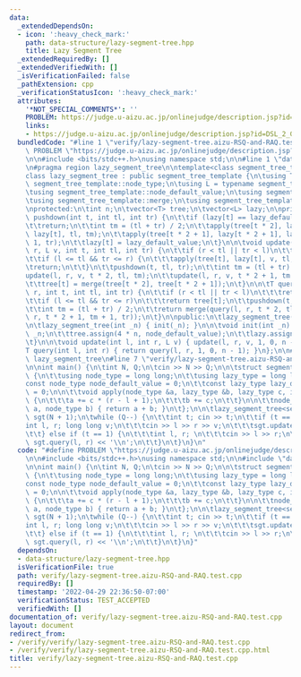 ```yaml
---
data:
  _extendedDependsOn:
  - icon: ':heavy_check_mark:'
    path: data-structure/lazy-segment-tree.hpp
    title: Lazy Segment Tree
  _extendedRequiredBy: []
  _extendedVerifiedWith: []
  _isVerificationFailed: false
  _pathExtension: cpp
  _verificationStatusIcon: ':heavy_check_mark:'
  attributes:
    '*NOT_SPECIAL_COMMENTS*': ''
    PROBLEM: https://judge.u-aizu.ac.jp/onlinejudge/description.jsp?id=DSL_2_G
    links:
    - https://judge.u-aizu.ac.jp/onlinejudge/description.jsp?id=DSL_2_G
  bundledCode: "#line 1 \"verify/lazy-segment-tree.aizu-RSQ-and-RAQ.test.cpp\"\n#define\
    \ PROBLEM \"https://judge.u-aizu.ac.jp/onlinejudge/description.jsp?id=DSL_2_G\"\
    \n\n#include <bits/stdc++.h>\nusing namespace std;\n\n#line 1 \"data-structure/lazy-segment-tree.hpp\"\
    \n#pragma region lazy_segment_tree\n\ntemplate<class segment_tree_template>\n\
    class lazy_segment_tree : public segment_tree_template {\n\tusing T = typename\
    \ segment_tree_template::node_type;\n\tusing L = typename segment_tree_template::lazy_type;\n\
    \tusing segment_tree_template::node_default_value;\n\tusing segment_tree_template::lazy_default_value;\n\
    \tusing segment_tree_template::merge;\n\tusing segment_tree_template::apply;\n\
    \nprotected:\n\tint n;\n\tvector<T> tree;\n\tvector<L> lazy;\n\nprivate:\n\tvoid\
    \ pushdown(int t, int tl, int tr) {\n\t\tif (lazy[t] == lazy_default_value)\n\t\
    \t\treturn;\n\t\tint tm = (tl + tr) / 2;\n\t\tapply(tree[t * 2], lazy[t * 2],\
    \ lazy[t], tl, tm);\n\t\tapply(tree[t * 2 + 1], lazy[t * 2 + 1], lazy[t], tm +\
    \ 1, tr);\n\t\tlazy[t] = lazy_default_value;\n\t}\n\n\tvoid update(int l, int\
    \ r, L v, int t, int tl, int tr) {\n\t\tif (r < tl || tr < l)\n\t\t\treturn;\n\
    \t\tif (l <= tl && tr <= r) {\n\t\t\tapply(tree[t], lazy[t], v, tl, tr);\n\t\t\
    \treturn;\n\t\t}\n\t\tpushdown(t, tl, tr);\n\t\tint tm = (tl + tr) / 2;\n\t\t\
    update(l, r, v, t * 2, tl, tm);\n\t\tupdate(l, r, v, t * 2 + 1, tm + 1, tr);\n\
    \t\ttree[t] = merge(tree[t * 2], tree[t * 2 + 1]);\n\t}\n\n\tT query(int l, int\
    \ r, int t, int tl, int tr) {\n\t\tif (r < tl || tr < l)\n\t\t\treturn node_default_value;\n\
    \t\tif (l <= tl && tr <= r)\n\t\t\treturn tree[t];\n\t\tpushdown(t, tl, tr);\n\
    \t\tint tm = (tl + tr) / 2;\n\t\treturn merge(query(l, r, t * 2, tl, tm), query(l,\
    \ r, t * 2 + 1, tm + 1, tr));\n\t}\n\npublic:\n\tlazy_segment_tree() = default;\n\
    \n\tlazy_segment_tree(int _n) { init(_n); }\n\n\tvoid init(int _n) {\n\t\tn =\
    \ _n;\n\t\ttree.assign(4 * n, node_default_value);\n\t\tlazy.assign(4 * n, lazy_default_value);\n\
    \t}\n\n\tvoid update(int l, int r, L v) { update(l, r, v, 1, 0, n - 1); }\n\n\t\
    T query(int l, int r) { return query(l, r, 1, 0, n - 1); }\n};\n\n#pragma endregion\
    \ lazy_segment_tree\n#line 7 \"verify/lazy-segment-tree.aizu-RSQ-and-RAQ.test.cpp\"\
    \n\nint main() {\n\tint N, Q;\n\tcin >> N >> Q;\n\n\tstruct segment_tree_template\
    \ {\n\t\tusing node_type = long long;\n\t\tusing lazy_type = long long;\n\n\t\t\
    const node_type node_default_value = 0;\n\t\tconst lazy_type lazy_default_value\
    \ = 0;\n\n\t\tvoid apply(node_type &a, lazy_type &b, lazy_type c, int l, int r)\
    \ {\n\t\t\ta += c * (r - l + 1);\n\t\t\tb += c;\n\t\t}\n\n\t\tnode_type merge(node_type\
    \ a, node_type b) { return a + b; }\n\t};\n\n\tlazy_segment_tree<segment_tree_template>\
    \ sgt(N + 1);\n\twhile (Q--) {\n\t\tint t; cin >> t;\n\t\tif (t == 0) {\n\t\t\t\
    int l, r; long long v;\n\t\t\tcin >> l >> r >> v;\n\t\t\tsgt.update(l, r, v);\n\
    \t\t} else if (t == 1) {\n\t\t\tint l, r; \n\t\t\tcin >> l >> r;\n\t\t\tcout <<\
    \ sgt.query(l, r) << '\\n';\n\t\t}\n\t}\n}\n"
  code: "#define PROBLEM \"https://judge.u-aizu.ac.jp/onlinejudge/description.jsp?id=DSL_2_G\"\
    \n\n#include <bits/stdc++.h>\nusing namespace std;\n\n#include \"data-structure/lazy-segment-tree.hpp\"\
    \n\nint main() {\n\tint N, Q;\n\tcin >> N >> Q;\n\n\tstruct segment_tree_template\
    \ {\n\t\tusing node_type = long long;\n\t\tusing lazy_type = long long;\n\n\t\t\
    const node_type node_default_value = 0;\n\t\tconst lazy_type lazy_default_value\
    \ = 0;\n\n\t\tvoid apply(node_type &a, lazy_type &b, lazy_type c, int l, int r)\
    \ {\n\t\t\ta += c * (r - l + 1);\n\t\t\tb += c;\n\t\t}\n\n\t\tnode_type merge(node_type\
    \ a, node_type b) { return a + b; }\n\t};\n\n\tlazy_segment_tree<segment_tree_template>\
    \ sgt(N + 1);\n\twhile (Q--) {\n\t\tint t; cin >> t;\n\t\tif (t == 0) {\n\t\t\t\
    int l, r; long long v;\n\t\t\tcin >> l >> r >> v;\n\t\t\tsgt.update(l, r, v);\n\
    \t\t} else if (t == 1) {\n\t\t\tint l, r; \n\t\t\tcin >> l >> r;\n\t\t\tcout <<\
    \ sgt.query(l, r) << '\\n';\n\t\t}\n\t}\n}"
  dependsOn:
  - data-structure/lazy-segment-tree.hpp
  isVerificationFile: true
  path: verify/lazy-segment-tree.aizu-RSQ-and-RAQ.test.cpp
  requiredBy: []
  timestamp: '2022-04-29 22:36:50-07:00'
  verificationStatus: TEST_ACCEPTED
  verifiedWith: []
documentation_of: verify/lazy-segment-tree.aizu-RSQ-and-RAQ.test.cpp
layout: document
redirect_from:
- /verify/verify/lazy-segment-tree.aizu-RSQ-and-RAQ.test.cpp
- /verify/verify/lazy-segment-tree.aizu-RSQ-and-RAQ.test.cpp.html
title: verify/lazy-segment-tree.aizu-RSQ-and-RAQ.test.cpp
---
```

